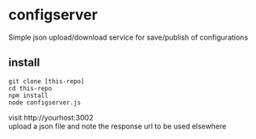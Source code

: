 # configserver
Simple json upload/download service for save/publish of configurations

## install
    git clone [this-repo]
    cd this-repo
    npm install
    node configserver.js

visit http://yourhost:3002   
upload a json file and note the response url to be used elsewhere
